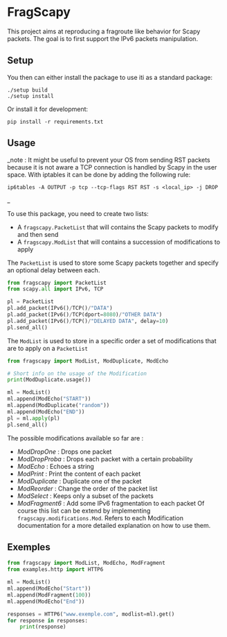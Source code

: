 # FragScapy

This project aims at reproducing a fragroute like behavior for Scapy packets. The goal is to first support the IPv6 packets manipulation.

## Setup

You then can either install the package to use iti as a standard package:
```
./setup build
./setup install
```
Or install it for development:
```
pip install -r requirements.txt
```

## Usage

_note : It might be useful to prevent your OS from sending RST packets because it is not aware a TCP connection is handled by Scapy in the user space. With iptables it can be done by adding the following rule:
```
ip6tables -A OUTPUT -p tcp --tcp-flags RST RST -s <local_ip> -j DROP
```
_

To use this package, you need to create two lists:
* A `fragscapy.PacketList` that will contains the Scapy packets to modify and then send
* A `fragscapy.ModList` that will contains a succession of modifications to apply

The `PacketList` is used to store some Scapy packets together and specify an optional delay between each.
```python
from fragscapy import PacketList
from scapy.all import IPv6, TCP

pl = PacketList
pl.add_packet(IPv6()/TCP()/"DATA")
pl.add_packet(IPv6()/TCP(dport=8080)/"OTHER DATA")
pl.add_packet(IPv6()/TCP()/"DELAYED DATA", delay=10)
pl.send_all()
```

The `ModList` is used to store in a specific order a set of modifications that are to apply on a `PacketList`
```python
from fragscapy import ModList, ModDuplicate, ModEcho

# Short info on the usage of the Modification
print(ModDuplicate.usage())

ml = ModList()
ml.append(ModEcho("START"))
ml.append(ModDuplicate("random"))
ml.append(ModEcho("END"))
pl = ml.apply(pl)
pl.send_all()
```

The possible modifications available so far are :
* _ModDropOne_ : Drops one packet
* _ModDropProba_ : Drops each packet with a certain probability
* _ModEcho_ : Echoes a string
* _ModPrint_ : Print the content of each packet
* _ModDuplicate_ : Duplicate one of the packet
* _ModReorder_ : Change the order of the packet list
* _ModSelect_ : Keeps only a subset of the packets
* _ModFragment6_ : Add some IPv6 fragmentation to each packet
Of course this list can be extend by implementing `fragscapy.modifications.Mod`. Refers to each Modification documentation for a more detailed explanation on how to use them.

## Exemples

```python
from fragscapy import ModList, ModEcho, ModFragment
from examples.http import HTTP6

ml = ModList()
ml.append(ModEcho("Start"))
ml.append(ModFragment(100))
ml.append(ModEcho("End"))

responses = HTTP6("www.exemple.com", modlist=ml).get()
for response in responses:
    print(response)
```
